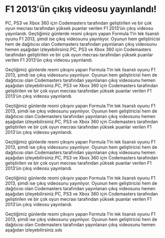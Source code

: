 # F1 2013′ün çıkış videosu yayınlandı!

PC, PS3 ve Xbox 360 için Codemasters tarafından geliştirilen ve bir çok oyun mecrası tarafından yüksek puanlar verilen F1 2013‘ün çıkış videosu yayınlandı.
Geçtiğimiz günlerde resmi çıkışını yapan Formula 1‘in tek lisanslı oyunu F1 2013, şimdi ise çıkış videosunu yayınlıyor.
Oyunun hem geliştiricisi hem de dağıtıcısı olan Codemasters tarafından yayınlanan çıkış videosunu hemen aşağıdan izleyebilirsiniz.PC, PS3 ve Xbox 360 için Codemasters tarafından geliştirilen ve bir çok oyun mecrası tarafından yüksek puanlar verilen F1 2013‘ün çıkış videosu yayınlandı.

Geçtiğimiz günlerde resmi çıkışını yapan Formula 1‘in tek lisanslı oyunu F1 2013, şimdi ise çıkış videosunu yayınlıyor.
Oyunun hem geliştiricisi hem de dağıtıcısı olan Codemasters tarafından yayınlanan çıkış videosunu hemen aşağıdan izleyebilirsiniz.PC, PS3 ve Xbox 360 için Codemasters tarafından geliştirilen ve bir çok oyun mecrası tarafından yüksek puanlar verilen F1 2013‘ün çıkış videosu yayınlandı.

Geçtiğimiz günlerde resmi çıkışını yapan Formula 1‘in tek lisanslı oyunu F1 2013, şimdi ise çıkış videosunu yayınlıyor.
Oyunun hem geliştiricisi hem de dağıtıcısı olan Codemasters tarafından yayınlanan çıkış videosunu hemen aşağıdan izleyebilirsiniz.PC, PS3 ve Xbox 360 için Codemasters tarafından geliştirilen ve bir çok oyun mecrası tarafından yüksek puanlar verilen F1 2013‘ün çıkış videosu yayınlandı.

Geçtiğimiz günlerde resmi çıkışını yapan Formula 1‘in tek lisanslı oyunu F1 2013, şimdi ise çıkış videosunu yayınlıyor.
Oyunun hem geliştiricisi hem de dağıtıcısı olan Codemasters tarafından yayınlanan çıkış videosunu hemen aşağıdan izleyebilirsiniz.PC, PS3 ve Xbox 360 için Codemasters tarafından geliştirilen ve bir çok oyun mecrası tarafından yüksek puanlar verilen F1 2013‘ün çıkış videosu yayınlandı.

Geçtiğimiz günlerde resmi çıkışını yapan Formula 1‘in tek lisanslı oyunu F1 2013, şimdi ise çıkış videosunu yayınlıyor.
Oyunun hem geliştiricisi hem de dağıtıcısı olan Codemasters tarafından yayınlanan çıkış videosunu hemen aşağıdan izleyebilirsiniz.PC, PS3 ve Xbox 360 için Codemasters tarafından geliştirilen ve bir çok oyun mecrası tarafından yüksek puanlar verilen F1 2013‘ün çıkış videosu yayınlandı.

Geçtiğimiz günlerde resmi çıkışını yapan Formula 1‘in tek lisanslı oyunu F1 2013, şimdi ise çıkış videosunu yayınlıyor.
Oyunun hem geliştiricisi hem de dağıtıcısı olan Codemasters tarafından yayınlanan çıkış videosunu hemen aşağıdan izleyebilirsiniz.sds